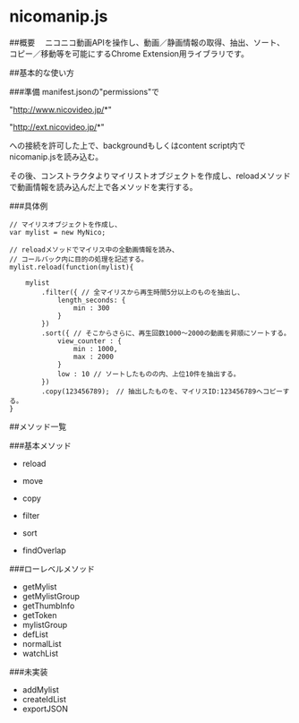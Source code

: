 # nicomanip.js

##概要
　ニコニコ動画APIを操作し、動画／静画情報の取得、抽出、ソート、コピー／移動等を可能にするChrome Extension用ライブラリです。

##基本的な使い方

###準備
manifest.jsonの"permissions"で

"http://www.nicovideo.jp/*" 

"http://ext.nicovideo.jp/*"

への接続を許可した上で、backgroundもしくはcontent script内でnicomanip.jsを読み込む。

その後、コンストラクタよりマイリストオブジェクトを作成し、reloadメソッドで動画情報を読み込んだ上で各メソッドを実行する。

###具体例
~~~~
// マイリスオブジェクトを作成し、	
var mylist = new MyNico;

// reloadメソッドでマイリス中の全動画情報を読み、
// コールバック内に目的の処理を記述する。	
mylist.reload(function(mylist){

	mylist
		.filter({ // 全マイリスから再生時間5分以上のものを抽出し、
			length_seconds: {
				min : 300
			}
		}) 
		.sort({ // そこからさらに、再生回数1000～2000の動画を昇順にソートする。
			view_counter : {
				min : 1000,
				max : 2000
			}
			low : 10 // ソートしたものの内、上位10件を抽出する。
		})
		.copy(123456789);　// 抽出したものを、マイリスID:123456789へコピーする。
}
~~~~

##メソッド一覧

###基本メソッド
+ reload

+ move
+ copy
+ filter
+ sort
+ findOverlap

###ローレベルメソッド
+ getMylist
+ getMylistGroup
+ getThumbInfo
+ getToken
+ mylistGroup
+ defList
+ normalList
+ watchList

###未実装
+ addMylist
+ createIdList
+ exportJSON
